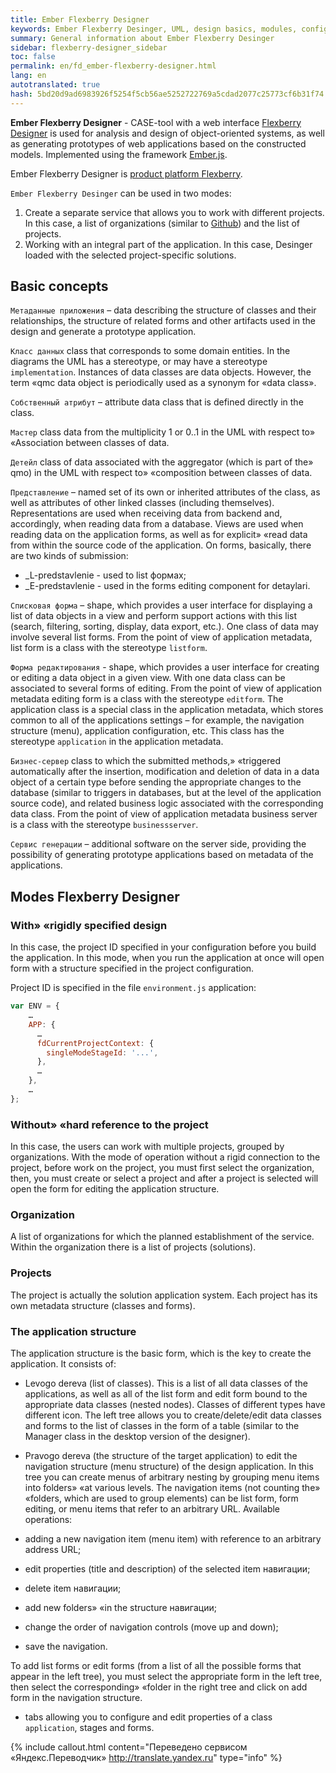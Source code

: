 ```yaml
---
title: Ember Flexberry Designer
keywords: Ember Flexberry Desinger, UML, design basics, modules, configure
summary: General information about Ember Flexberry Desinger
sidebar: flexberry-designer_sidebar
toc: false
permalink: en/fd_ember-flexberry-designer.html
lang: en
autotranslated: true
hash: 5bd20d9ad6983926f5254f5cb56ae5252722769a5cdad2077c25773cf6b31f74
---
```


**Ember Flexberry Designer** - CASE-tool with a web interface [Flexberry Designer](fd_flexberry-designer.html) is used for analysis and design of object-oriented systems, as well as generating prototypes of web applications based on the constructed models. Implemented using the framework [Ember.js](https://ru.wikipedia.org/wiki/Ember.js).

Ember Flexberry Designer is [product platform Flexberry](fp_landing_page.html).

`Ember Flexberry Desinger` can be used in two modes:

1. Create a separate service that allows you to work with different projects. In this case, a list of organizations (similar to [Github](https://github.com)) and the list of projects.
2. Working with an integral part of the application. In this case, Desinger loaded with the selected project-specific solutions.

## Basic concepts

`Метаданные приложения` – data describing the structure of classes and their relationships, the structure of related forms and other artifacts used in the design and generate a prototype application.

`Класс данных` class that corresponds to some domain entities. In the diagrams the UML has a stereotype, or may have a stereotype `implementation`. Instances of data classes are data objects. However, the term «qmc data object is periodically used as a synonym for «data class».

`Собственный атрибут` – attribute data class that is defined directly in the class.

`Мастер` class data from the multiplicity 1 or 0..1 in the UML with respect to» «Association between classes of data.

`Детейл` class of data associated with the aggregator (which is part of the» qmo) in the UML with respect to» «composition between classes of data.

`Представление` – named set of its own or inherited attributes of the class, as well as attributes of other linked classes (including themselves). Representations are used when receiving data from backend and, accordingly, when reading data from a database. Views are used when reading data on the application forms, as well as for explicit» «read data from within the source code of the application. On forms, basically, there are two kinds of submission:

* _L-predstavlenie - used to list формах;
* _E-predstavlenie - used in the forms editing component for detaylari.

`Списковая форма` – shape, which provides a user interface for displaying a list of data objects in a view and perform support actions with this list (search, filtering, sorting, display, data export, etc.). One class of data may involve several list forms. From the point of view of application metadata, list form is a class with the stereotype `listform`.

`Форма редактирования` - shape, which provides a user interface for creating or editing a data object in a given view. With one data class can be associated to several forms of editing. From the point of view of application metadata editing form is a class with the stereotype `editform`.
The application class is a special class in the application metadata, which stores common to all of the applications settings – for example, the navigation structure (menu), application configuration, etc. This class has the stereotype `application` in the application metadata.

`Бизнес-сервер` class to which the submitted methods,» «triggered automatically after the insertion, modification and deletion of data in a data object of a certain type before sending the appropriate changes to the database (similar to triggers in databases, but at the level of the application source code), and related business logic associated with the corresponding data class. From the point of view of application metadata business server is a class with the stereotype `businessserver`.

`Сервис генерации` – additional software on the server side, providing the possibility of generating prototype applications based on metadata of the applications.

## Modes Flexberry Designer

### With» «rigidly specified design

In this case, the project ID specified in your configuration before you build the application. In this mode, when you run the application at once will open form with a structure specified in the project configuration.

Project ID is specified in the file `environment.js` application:

```javascript
var ENV = {    
    …
    APP: {
      …
      fdCurrentProjectContext: {
        singleModeStageId: '...',
      },
      …
    },
    …
};
```

### Without» «hard reference to the project

In this case, the users can work with multiple projects, grouped by organizations.
With the mode of operation without a rigid connection to the project, before work on the project, you must first select the organization, then, you must create or select a project and after a project is selected will open the form for editing the application structure.

### Organization

A list of organizations for which the planned establishment of the service. Within the organization there is a list of projects (solutions).

### Projects

The project is actually the solution application system. Each project has its own metadata structure (classes and forms).

### The application structure

The application structure is the basic form, which is the key to create the application. It consists of:

* Levogo dereva (list of classes). This is a list of all data classes of the applications, as well as all of the list form and edit form bound to the appropriate data classes (nested nodes). Classes of different types have different icon. The left tree allows you to create/delete/edit data classes and forms to the list of classes in the form of a table (similar to the Manager class in the desktop version of the designer).
* Pravogo dereva (the structure of the target application) to edit the navigation structure (menu structure) of the design application. In this tree you can create menus of arbitrary nesting by grouping menu items into folders» «at various levels. The navigation items (not counting the» «folders, which are used to group elements) can be list form, form editing, or menu items that refer to an arbitrary URL. Available operations:

* adding a new navigation item (menu item) with reference to an arbitrary address URL;
* edit properties (title and description) of the selected item навигации;
* delete item навигации;
* add new folders» «in the structure навигации;
* change the order of navigation controls (move up and down);
* save the navigation.

To add list forms or edit forms (from a list of all the possible forms that appear in the left tree), you must select the appropriate form in the left tree, then select the corresponding» «folder in the right tree and click on add form in the navigation structure.
* tabs allowing you to configure and edit properties of a class `application`, stages and forms.



{% include callout.html content="Переведено сервисом «Яндекс.Переводчик» <http://translate.yandex.ru>" type="info" %}